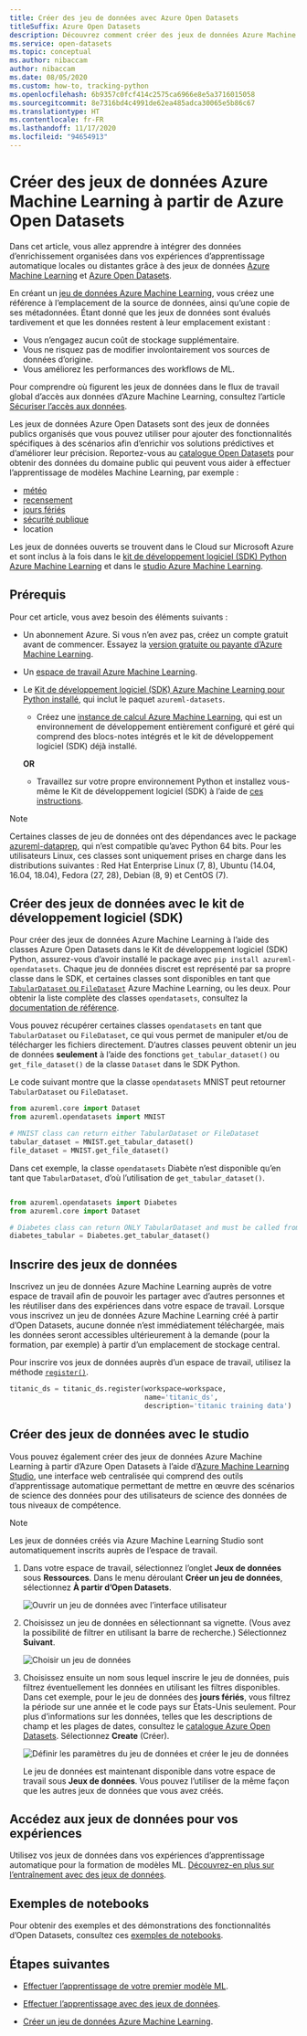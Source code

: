 ```yaml
---
title: Créer des jeu de données avec Azure Open Datasets
titleSuffix: Azure Open Datasets
description: Découvrez comment créer des jeux de données Azure Machine Learning à partir de Azure Open Datasets.
ms.service: open-datasets
ms.topic: conceptual
ms.author: nibaccam
author: nibaccam
ms.date: 08/05/2020
ms.custom: how-to, tracking-python
ms.openlocfilehash: 6b9357c0fcf414c2575ca6966e8e5a3716015058
ms.sourcegitcommit: 8e7316bd4c4991de62ea485adca30065e5b86c67
ms.translationtype: HT
ms.contentlocale: fr-FR
ms.lasthandoff: 11/17/2020
ms.locfileid: "94654913"
---
```

# <a name="create-azure-machine-learning-datasets-from-azure-open-datasets"></a>Créer des jeux de données Azure Machine Learning à partir de Azure Open Datasets

Dans cet article, vous allez apprendre à intégrer des données d’enrichissement organisées dans vos expériences d’apprentissage automatique locales ou distantes grâce à des jeux de données [Azure Machine Learning](../machine-learning/overview-what-is-azure-ml.md) et [Azure Open Datasets](./index.yml). 

En créant un [jeu de données Azure Machine Learning](../machine-learning/how-to-create-register-datasets.md), vous créez une référence à l’emplacement de la source de données, ainsi qu’une copie de ses métadonnées. Étant donné que les jeux de données sont évalués tardivement et que les données restent à leur emplacement existant :
* Vous n’engagez aucun coût de stockage supplémentaire.
* Vous ne risquez pas de modifier involontairement vos sources de données d’origine. 
* Vous améliorez les performances des workflows de ML.

Pour comprendre où figurent les jeux de données dans le flux de travail global d’accès aux données d’Azure Machine Learning, consultez l’article [Sécuriser l’accès aux données](../machine-learning/concept-data.md#data-workflow).

Les jeux de données Azure Open Datasets sont des jeux de données publics organisés que vous pouvez utiliser pour ajouter des fonctionnalités spécifiques à des scénarios afin d’enrichir vos solutions prédictives et d’améliorer leur précision. Reportez-vous au [catalogue Open Datasets](https://azure.microsoft.com/en-in/services/open-datasets/catalog/) pour obtenir des données du domaine public qui peuvent vous aider à effectuer l’apprentissage de modèles Machine Learning, par exemple :

* [météo](https://azure.microsoft.com/services/open-datasets/catalog/noaa-integrated-surface-data/)
* [recensement](https://azure.microsoft.com/services/open-datasets/catalog/us-decennial-census-zip/)
* [jours fériés](https://azure.microsoft.com/services/open-datasets/catalog/public-holidays/)
* [sécurité publique](https://azure.microsoft.com/services/open-datasets/catalog/chicago-safety-data/)
* location

Les jeux de données ouverts se trouvent dans le Cloud sur Microsoft Azure et sont inclus à la fois dans le [kit de développement logiciel (SDK) Python Azure Machine Learning](#create-datasets-with-the-sdk) et dans le [studio Azure Machine Learning](#create-datasets-with-the-studio).


## <a name="prerequisites"></a>Prérequis

Pour cet article, vous avez besoin des éléments suivants :

* Un abonnement Azure. Si vous n’en avez pas, créez un compte gratuit avant de commencer. Essayez la [version gratuite ou payante d’Azure Machine Learning](https://aka.ms/AMLFree).

* Un [espace de travail Azure Machine Learning](../machine-learning/how-to-manage-workspace.md).

* Le [Kit de développement logiciel (SDK) Azure Machine Learning pour Python installé](/python/api/overview/azure/ml/install?preserve-view=true&view=azure-ml-py), qui inclut le paquet `azureml-datasets`.

    * Créez une [instance de calcul Azure Machine Learning](../machine-learning/how-to-create-manage-compute-instance.md), qui est un environnement de développement entièrement configuré et géré qui comprend des blocs-notes intégrés et le kit de développement logiciel (SDK) déjà installé.

    **OR**

    * Travaillez sur votre propre environnement Python et installez vous-même le Kit de développement logiciel (SDK) à l’aide de [ces instructions](/python/api/overview/azure/ml/install?preserve-view=true&view=azure-ml-py).

> [!NOTE]
> Certaines classes de jeu de données ont des dépendances avec le package [azureml-dataprep](/python/api/azureml-dataprep/), qui n’est compatible qu’avec Python 64 bits. Pour les utilisateurs Linux, ces classes sont uniquement prises en charge dans les distributions suivantes :  Red Hat Enterprise Linux (7, 8), Ubuntu (14.04, 16.04, 18.04), Fedora (27, 28), Debian (8, 9) et CentOS (7).

## <a name="create-datasets-with-the-sdk"></a>Créer des jeux de données avec le kit de développement logiciel (SDK)

Pour créer des jeux de données Azure Machine Learning à l’aide des classes Azure Open Datasets dans le Kit de développement logiciel (SDK) Python, assurez-vous d’avoir installé le package avec `pip install azureml-opendatasets`. Chaque jeu de données discret est représenté par sa propre classe dans le SDK, et certaines classes sont disponibles en tant que [`TabularDataset` ou `FileDataset`](../machine-learning/how-to-create-register-datasets.md#dataset-types) Azure Machine Learning, ou les deux. Pour obtenir la liste complète des classes `opendatasets`, consultez la [documentation de référence](/python/api/azureml-opendatasets/azureml.opendatasets?preserve-view=true&view=azure-ml-py).

Vous pouvez récupérer certaines classes `opendatasets` en tant que `TabularDataset` ou `FileDataset`, ce qui vous permet de manipuler et/ou de télécharger les fichiers directement. D’autres classes peuvent obtenir un jeu de données **seulement** à l’aide des fonctions `get_tabular_dataset()` ou `get_file_dataset()` de la classe `Dataset` dans le SDK Python.

Le code suivant montre que la classe `opendatasets` MNIST peut retourner `TabularDataset` ou `FileDataset`. 


```python
from azureml.core import Dataset
from azureml.opendatasets import MNIST

# MNIST class can return either TabularDataset or FileDataset
tabular_dataset = MNIST.get_tabular_dataset()
file_dataset = MNIST.get_file_dataset()
```

Dans cet exemple, la classe `opendatasets` Diabète n’est disponible qu’en tant que `TabularDataset`, d’où l’utilisation de `get_tabular_dataset()`.

```python

from azureml.opendatasets import Diabetes
from azureml.core import Dataset

# Diabetes class can return ONLY TabularDataset and must be called from the static function
diabetes_tabular = Diabetes.get_tabular_dataset()
```
## <a name="register-datasets"></a>Inscrire des jeux de données

Inscrivez un jeu de données Azure Machine Learning auprès de votre espace de travail afin de pouvoir les partager avec d’autres personnes et les réutiliser dans des expériences dans votre espace de travail. Lorsque vous inscrivez un jeu de données Azure Machine Learning créé à partir d’Open Datasets, aucune donnée n’est immédiatement téléchargée, mais les données seront accessibles ultérieurement à la demande (pour la formation, par exemple) à partir d’un emplacement de stockage central.

Pour inscrire vos jeux de données auprès d’un espace de travail, utilisez la méthode [`register()`](/python/api/azureml-core/azureml.data.abstract_dataset.abstractdataset?view=azure-ml-py#register-workspace--name--description-none--tags-none--create-new-version-false-&preserve-view=true ). 
```Python
titanic_ds = titanic_ds.register(workspace=workspace,
                                 name='titanic_ds',
                                 description='titanic training data')
```

## <a name="create-datasets-with-the-studio"></a>Créer des jeux de données avec le studio

Vous pouvez également créer des jeux de données Azure Machine Learning à partir d’Azure Open Datasets à l’aide d’[Azure Machine Learning Studio](https://ml.azure.com), une interface web centralisée qui comprend des outils d’apprentissage automatique permettant de mettre en œuvre des scénarios de science des données pour des utilisateurs de science des données de tous niveaux de compétence.

> [!Note]
> Les jeux de données créés via Azure Machine Learning Studio sont automatiquement inscrits auprès de l’espace de travail.

1. Dans votre espace de travail, sélectionnez l’onglet **Jeux de données** sous **Ressources**. Dans le menu déroulant **Créer un jeu de données**, sélectionnez **À partir d’Open Datasets**.

    ![Ouvrir un jeu de données avec l’interface utilisateur](./media/how-to-create-dataset-from-open-dataset/open-datasets-1.png)

1. Choisissez un jeu de données en sélectionnant sa vignette. (Vous avez la possibilité de filtrer en utilisant la barre de recherche.) Sélectionnez **Suivant**.

    ![Choisir un jeu de données](./media/how-to-create-dataset-from-open-dataset/open-datasets-2.png)

1. Choisissez ensuite un nom sous lequel inscrire le jeu de données, puis filtrez éventuellement les données en utilisant les filtres disponibles. Dans cet exemple, pour le jeu de données des **jours fériés**, vous filtrez la période sur une année et le code pays sur États-Unis seulement. Pour plus d’informations sur les données, telles que les descriptions de champ et les plages de dates, consultez le [catalogue Azure Open Datasets](https://azure.microsoft.com/services/open-datasets/catalog). Sélectionnez **Create** (Créer).

    ![Définir les paramètres du jeu de données et créer le jeu de données](./media/how-to-create-dataset-from-open-dataset/open-datasets-3.png)

    Le jeu de données est maintenant disponible dans votre espace de travail sous **Jeux de données**. Vous pouvez l’utiliser de la même façon que les autres jeux de données que vous avez créés.


## <a name="access-datasets-for-your-experiments"></a>Accédez aux jeux de données pour vos expériences

Utilisez vos jeux de données dans vos expériences d’apprentissage automatique pour la formation de modèles ML. [Découvrez-en plus sur l’entraînement avec des jeux de données](../machine-learning/how-to-train-with-datasets.md).

## <a name="example-notebooks"></a>Exemples de notebooks

Pour obtenir des exemples et des démonstrations des fonctionnalités d’Open Datasets, consultez ces [exemples de notebooks](samples.md).

## <a name="next-steps"></a>Étapes suivantes

* [Effectuer l’apprentissage de votre premier modèle ML](../machine-learning/tutorial-1st-experiment-sdk-train.md).

* [Effectuer l’apprentissage avec des jeux de données](../machine-learning/how-to-train-with-datasets.md).

* [Créer un jeu de données Azure Machine Learning](../machine-learning/how-to-create-register-datasets.md).

